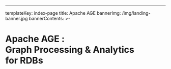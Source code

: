 ---
templateKey: index-page
title: Apache AGE
bannerImg: /img/landing-banner.jpg
bannerContents: >-
  <h1 class="bannerHeader"><span>Apache AGE  :</span> <br/>
  Graph Processing & Analytics 
  <br>for RDBs
  </h1>
  